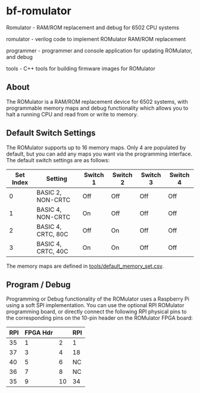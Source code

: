 # bf-romulator
Romulator - RAM/ROM replacement and debug for 6502 CPU systems

romulator - verilog code to implement ROMulator RAM/ROM replacement

programmer - programmer and console application for updating ROMulator, and debug

tools - C++ tools for building firmware images for ROMulator

## About

The ROMulator is a RAM/ROM replacement device for 6502 systems, with programmable memory maps and debug functionality which allows you to halt a running CPU and read from or write to memory.


## Default Switch Settings

The ROMulator supports up to 16 memory maps. Only 4 are populated by default, but you can add any maps you want via the programming interface.
The default switch settings are as follows:

|Set Index  |Setting            |Switch 1   |Switch 2   |Switch 3   |Switch 4   |
|-----------|-------------------|-----------|-----------|-----------|-----------|
|0          |BASIC 2, NON-CRTC  |Off        |Off        |Off        |Off        |
|1          |BASIC 4, NON-CRTC  |On         |Off        |Off        |Off        |
|2          |BASIC 4, CRTC, 80C |Off        |On         |Off        |Off        |
|3          |BASIC 4, CRTC, 40C |On         |On         |Off        |Off        |

The memory maps are defined in [tools/default_memory_set.csv](tools/default_memory_set.csv).

## Program / Debug

Programming or Debug functionality of the ROMulator uses a Raspberry Pi using a soft SPI implementation. 
You can use the optional RPI ROMulator programming board, or directly connect the following RPI physical pins to the corresponding pins on the 10-pin header on the ROMulator FPGA board:


|RPI     |FPGA Hdr|        |RPI |
|--------|--------|--------|----|
|35      |1       |2       |1   |
|37      |3       |4       |18  |
|40      |5       |6       |NC  |
|36      |7       |8       |NC  |
|35      |9       |10      |34  |
